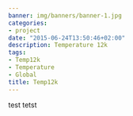 ```yaml
---
banner: img/banners/banner-1.jpg
categories:
- project
date: "2015-06-24T13:50:46+02:00"
description: Temperature 12k
tags:
- Temp12k
- Temperature
- Global
title: Temp12k
---
```


test tetst